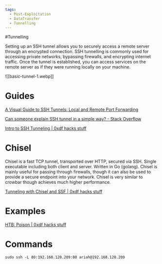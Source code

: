 ```yaml
---
tags:
  - Post-Exploitation
  - DataTransfer
  - Tunnelling
---
```

#Tunnelling

Setting up an SSH tunnel allows you to securely access a remote server through an encrypted connection.
SSH tunnelling is commonly used for accessing private networks, bypassing firewalls, and encrypting internet traffic.
Once the tunnel is established, you can access services on the remote server as if they were running locally on your machine.

![[basic-tunnel-1.webp]]

# Guides

[A Visual Guide to SSH Tunnels: Local and Remote Port Forwarding](https://iximiuz.com/en/posts/ssh-tunnels/)

[Can someone explain SSH tunnel in a simple way? - Stack Overflow](https://stackoverflow.com/questions/5280827/can-someone-explain-ssh-tunnel-in-a-simple-way)

[Intro to SSH Tunneling | 0xdf hacks stuff](https://0xdf.gitlab.io/2018/06/10/intro-to-ssh-tunneling.html)

# Chisel

Chisel is a fast TCP tunnel, transported over HTTP, secured via SSH. Single executable including both client and server. Written in Go (golang). Chisel is mainly useful for passing through firewalls, though it can also be used to provide a secure endpoint into your network. Chisel is very similar to crowbar though achieves much higher performance.

[Tunneling with Chisel and SSF | 0xdf hacks stuff](https://0xdf.gitlab.io/2020/08/10/tunneling-with-chisel-and-ssf-update.html)

# Examples

[HTB: Poison | 0xdf hacks stuff](https://0xdf.gitlab.io/2018/09/08/htb-poison.html)


# Commands 

```
sudo ssh -L 80:192.168.120.209:80 ariah@192.168.120.209
```